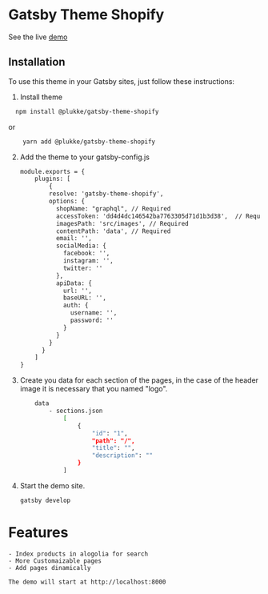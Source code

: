 # Gatsby Theme Shopify
See the live [demo](url)
## Installation
To use this theme in your Gatsby sites, just follow these instructions:
1.  Install theme
  ```sh
    npm install @plukke/gatsby-theme-shopify
  ```
or
```sh
    yarn add @plukke/gatsby-theme-shopify
```
    
2.  Add the theme to your gatsby-config.js
    ```diff
    module.exports = {
        plugins: [
            { 
            resolve: 'gatsby-theme-shopify',
            options: {
              shopName: "graphql", // Required
              accessToken: 'dd4d4dc146542ba7763305d71d1b3d38',  // Required
              imagesPath: 'src/images', // Required
              contentPath: 'data', // Required
              email: '',
              socialMedia: {
                facebook: '',
                instagram: '',
                twitter: ''
              },
              apiData: {
                url: '',
                baseURL: '',
                auth: {
                  username: '',
                  password: ''
                }
              }
            }
          }
        ]
    }
    ```

3.  Create you data for each section of the pages, in the case of the header image it is necessary that you named "logo".
    ```sh
        data 
            - sections.json
                [
                    {
                		"id": "1",
                		"path": "/",
                		"title": "",
                		"description": ""
                    }
                ]
    ```
4.  Start the demo site.
    ```sh
    gatsby develop
    ```
# Features
    - Index products in alogolia for search
    - More Customaizable pages
    - Add pages dinamically
    
    The demo will start at http://localhost:8000

